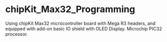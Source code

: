 # chipKit_Max32_Programming
Using chipKit Max32 microcontroller board with Mega R3 headers, and equipped with add-on basic IO shield with OLED Display. Microchip PIC32 processor.
